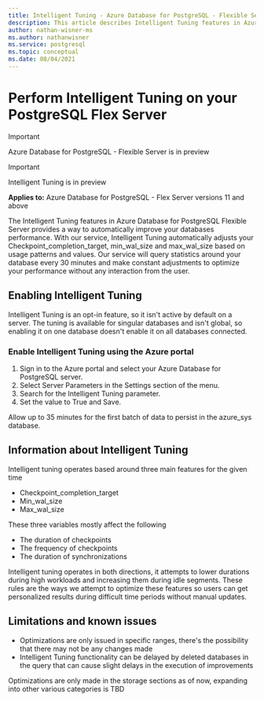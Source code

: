 ```yaml
---
title: Intelligent Tuning - Azure Database for PostgreSQL - Flexible Server
description: This article describes Intelligent Tuning features in Azure Database for PostgreSQL - Flexible Server.
author: nathan-wisner-ms
ms.author: nathanwisner
ms.service: postgresql
ms.topic: conceptual
ms.date: 08/04/2021
---
```


# Perform Intelligent Tuning on your PostgreSQL Flex Server

> [!IMPORTANT]
> Azure Database for PostgreSQL - Flexible Server is in preview

> [!IMPORTANT]
> Intelligent Tuning is in preview

**Applies to:** Azure Database for PostgreSQL - Flex Server versions 11 and above

The Intelligent Tuning features in Azure Database for PostgreSQL Flexible Server provides a way to automatically improve your databases performance. With our service, Intelligent Tuning automatically adjusts your Checkpoint_completion_target, min_wal_size and max_wal_size based on usage patterns and values. Our service will query statistics around your database every 30 minutes and make constant adjustments to optimize your performance without any interaction from the user.

## Enabling Intelligent Tuning

Intelligent Tuning is an opt-in feature, so it isn't active by default on a server. The tuning is available for singular databases and isn't global, so enabling it on one database doesn't enable it on all databases connected.

### Enable Intelligent Tuning using the Azure portal

1. Sign in to the Azure portal and select your Azure Database for PostgreSQL server.
2. Select Server Parameters in the Settings section of the menu.
3. Search for the Intelligent Tuning parameter.
4. Set the value to True and Save.

Allow up to 35 minutes for the first batch of data to persist in the azure_sys database.

## Information about Intelligent Tuning

Intelligent tuning operates based around three main features for the given time

* Checkpoint_completion_target
* Min_wal_size
* Max_wal_size

These three variables mostly affect the following

* The duration of checkpoints
* The frequency of checkpoints
* The duration of synchronizations

Intelligent tuning operates in both directions, it attempts to lower durations during high workloads and increasing them during idle segments. These rules are the ways we attempt to optimize these features so users can get personalized results during difficult time periods without manual updates.

## Limitations and known issues

* Optimizations are only issued in specific ranges, there's the possibility that there may not be any changes made
* Intelligent Tuning functionality can be delayed by deleted databases in the query that can cause slight delays in the execution of improvements
  
Optimizations are only made in the storage sections as of now, expanding into other various categories is TBD
